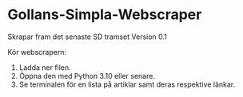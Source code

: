 # Gollans-Simpla-Webscraper
Skrapar fram det senaste SD tramset
Version 0.1

Kör webscrapern:

1. Ladda ner filen.
2. Öppna den med Python 3.10 eller senare.
3. Se terminalen för en lista på artiklar samt deras respektive länkar.
